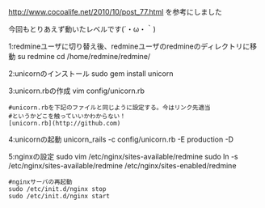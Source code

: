 http://www.cocoalife.net/2010/10/post_77.html
を参考にしました

今回もとりあえず動いたレベルです(´・ω・｀)


1:redmineユーザに切り替え後、redmineユーザのredmineのディレクトリに移動
	su redmine
	cd /home/redmine/redmine/
	
2:unicornのインストール
	sudo gem install unicorn

3:unicorn.rbの作成
	vim config/unicorn.rb

	#unicorn.rbを下記のファイルと同じように設定する。今はリンク先適当
	#というかどこを触っていいかわからない！
	[unicorn.rb](http://github.com)

4:unicornの起動
	unicorn_rails -c config/unicorn.rb -E production -D

5:nginxの設定
	sudo vim /etc/nginx/sites-available/redmine
	sudo ln -s /etc/nginx/sites-available/redmine /etc/nginx/sites-enabled/redmine
	
	#nginxサーバの再起動
	sudo /etc/init.d/nginx stop
	sudo /etc/init.d/nginx start
